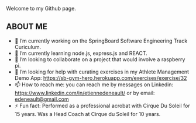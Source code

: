 Welcome to my Github page.

<!-- 
<a style="min-height: 500px;" href="https://github.com/edeneault/github-readme-stats">
  <img align="center" src="https://github-readme-stats.vercel.app/api/top-langs/?username=edeneault&layout=compact&theme=synthwave" />
</a>

<a  href="https://github.com/edeneault/github-readme-stats">
  <img align="center" src="https://github-readme-stats.vercel.app/api?username=edeneault&show_icons=true&theme=synthwave&hide=prs,contribs,issues" />
</a> -->

## ABOUT ME



- 🔭 I’m currently working on the SpringBoard Software Engineering Track Curiculum.
- 🌱 I’m currently learning node.js, express.js and REACT.
- 👯 I’m looking to collaborate on a project that would involve a raspberry pi.
- 🤔 I’m looking for help with curating exercises in my Athlete Management Demo App:  https://sb-gym-hero.herokuapp.com/exercises/exercise/32
- 📫 How to reach me: you can reach me by messages on Linkedin: https://www.linkedin.com/in/etiennedeneault/ or by email: edeneault@gmail.com
- ⚡ Fun fact: Performed as a professional acrobat with Cirque Du Soleil for 15 years.  Was a Head Coach at Cirque du Soleil for 10 years.

